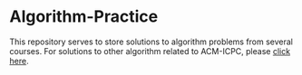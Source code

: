 # Algorithm-Practice
This repository serves to store solutions to algorithm problems from several courses.
For solutions to other algorithm related to ACM-ICPC, please [click here](https://github.com/Charlespartina/ACM).
